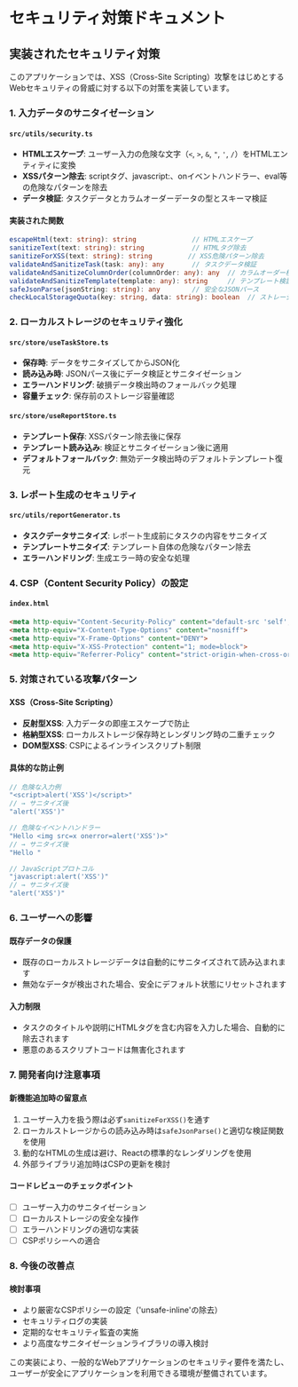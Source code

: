 # セキュリティ対策ドキュメント

## 実装されたセキュリティ対策

このアプリケーションでは、XSS（Cross-Site Scripting）攻撃をはじめとするWebセキュリティの脅威に対する以下の対策を実装しています。

### 1. 入力データのサニタイゼーション

#### `src/utils/security.ts`
- **HTMLエスケープ**: ユーザー入力の危険な文字（`<`, `>`, `&`, `"`, `'`, `/`）をHTMLエンティティに変換
- **XSSパターン除去**: scriptタグ、javascript:、onイベントハンドラー、eval等の危険なパターンを除去
- **データ検証**: タスクデータとカラムオーダーデータの型とスキーマ検証

#### 実装された関数
```typescript
escapeHtml(text: string): string              // HTMLエスケープ
sanitizeText(text: string): string            // HTMLタグ除去
sanitizeForXSS(text: string): string         // XSS危険パターン除去
validateAndSanitizeTask(task: any): any       // タスクデータ検証
validateAndSanitizeColumnOrder(columnOrder: any): any  // カラムオーダー検証
validateAndSanitizeTemplate(template: any): string     // テンプレート検証
safeJsonParse(jsonString: string): any        // 安全なJSONパース
checkLocalStorageQuota(key: string, data: string): boolean  // ストレージ容量チェック
```

### 2. ローカルストレージのセキュリティ強化

#### `src/store/useTaskStore.ts`
- **保存時**: データをサニタイズしてからJSON化
- **読み込み時**: JSONパース後にデータ検証とサニタイゼーション
- **エラーハンドリング**: 破損データ検出時のフォールバック処理
- **容量チェック**: 保存前のストレージ容量確認

#### `src/store/useReportStore.ts`
- **テンプレート保存**: XSSパターン除去後に保存
- **テンプレート読み込み**: 検証とサニタイゼーション後に適用
- **デフォルトフォールバック**: 無効データ検出時のデフォルトテンプレート復元

### 3. レポート生成のセキュリティ

#### `src/utils/reportGenerator.ts`
- **タスクデータサニタイズ**: レポート生成前にタスクの内容をサニタイズ
- **テンプレートサニタイズ**: テンプレート自体の危険なパターン除去
- **エラーハンドリング**: 生成エラー時の安全な処理

### 4. CSP（Content Security Policy）の設定

#### `index.html`
```html
<meta http-equiv="Content-Security-Policy" content="default-src 'self'; script-src 'self' 'unsafe-inline'; style-src 'self' 'unsafe-inline' https://fonts.googleapis.com; font-src 'self' https://fonts.gstatic.com; img-src 'self' data:; connect-src 'self'; object-src 'none'; base-uri 'self'; frame-ancestors 'none';">
<meta http-equiv="X-Content-Type-Options" content="nosniff">
<meta http-equiv="X-Frame-Options" content="DENY">
<meta http-equiv="X-XSS-Protection" content="1; mode=block">
<meta http-equiv="Referrer-Policy" content="strict-origin-when-cross-origin">
```

### 5. 対策されている攻撃パターン

#### XSS（Cross-Site Scripting）
- **反射型XSS**: 入力データの即座エスケープで防止
- **格納型XSS**: ローカルストレージ保存時とレンダリング時の二重チェック
- **DOM型XSS**: CSPによるインラインスクリプト制限

#### 具体的な防止例
```javascript
// 危険な入力例
"<script>alert('XSS')</script>"
// → サニタイズ後
"alert('XSS')"

// 危険なイベントハンドラー
"Hello <img src=x onerror=alert('XSS')>"
// → サニタイズ後
"Hello "

// JavaScriptプロトコル
"javascript:alert('XSS')"
// → サニタイズ後
"alert('XSS')"
```

### 6. ユーザーへの影響

#### 既存データの保護
- 既存のローカルストレージデータは自動的にサニタイズされて読み込まれます
- 無効なデータが検出された場合、安全にデフォルト状態にリセットされます

#### 入力制限
- タスクのタイトルや説明にHTMLタグを含む内容を入力した場合、自動的に除去されます
- 悪意のあるスクリプトコードは無害化されます

### 7. 開発者向け注意事項

#### 新機能追加時の留意点
1. ユーザー入力を扱う際は必ず`sanitizeForXSS()`を通す
2. ローカルストレージからの読み込み時は`safeJsonParse()`と適切な検証関数を使用
3. 動的なHTMLの生成は避け、Reactの標準的なレンダリングを使用
4. 外部ライブラリ追加時はCSPの更新を検討

#### コードレビューのチェックポイント
- [ ] ユーザー入力のサニタイゼーション
- [ ] ローカルストレージの安全な操作
- [ ] エラーハンドリングの適切な実装
- [ ] CSPポリシーへの適合

### 8. 今後の改善点

#### 検討事項
- より厳密なCSPポリシーの設定（'unsafe-inline'の除去）
- セキュリティログの実装
- 定期的なセキュリティ監査の実施
- より高度なサニタイゼーションライブラリの導入検討

この実装により、一般的なWebアプリケーションのセキュリティ要件を満たし、ユーザーが安全にアプリケーションを利用できる環境が整備されています。 